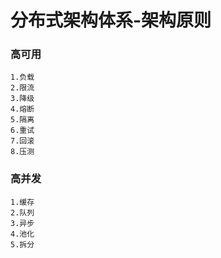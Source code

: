 # 分布式架构体系-架构原则
### 高可用 
	1.负载
	2.限流
	3.降级
	4.熔断
	5.隔离
	6.重试
	7.回滚
	8.压测
	
### 高并发
	1.缓存
	2.队列
	3.异步
	4.池化
	5.拆分
	
	

 

